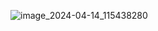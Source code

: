 ![image_2024-04-14_115438280](https://github.com/Bhargavi9391/Product-sale/assets/157037629/256dd327-0aee-4755-8a81-33f0c9508062)
